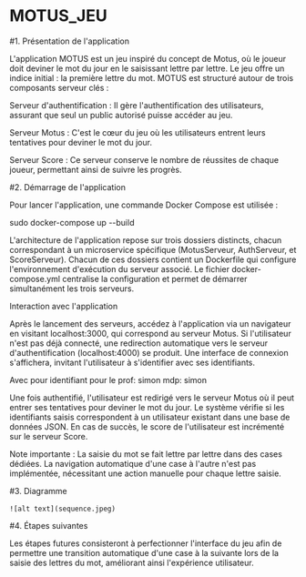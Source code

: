 # MOTUS_JEU

 #1. Présentation de l'application

L'application MOTUS est un jeu inspiré du concept de Motus, où le joueur doit deviner le mot du jour en le saisissant lettre par lettre. Le jeu offre un indice initial : la première lettre du mot. MOTUS est structuré autour de trois composants serveur clés :


Serveur d'authentification : Il gère l'authentification des utilisateurs, assurant que seul un public autorisé puisse accéder au jeu.

Serveur Motus : C'est le cœur du jeu où les utilisateurs entrent leurs tentatives pour deviner le mot du jour.

Serveur Score : Ce serveur conserve le nombre de réussites de chaque joueur, permettant ainsi de suivre les progrès.

#2. Démarrage de l'application

Pour lancer l'application, une commande Docker Compose est utilisée :


sudo docker-compose up --build


L'architecture de l'application repose sur trois dossiers distincts, chacun correspondant à un microservice spécifique (MotusServeur, AuthServeur, et ScoreServeur). Chacun de ces dossiers contient un Dockerfile qui configure l'environnement d'exécution du serveur associé. Le fichier docker-compose.yml centralise la configuration et permet de démarrer simultanément les trois serveurs.


Interaction avec l'application

Après le lancement des serveurs, accédez à l'application via un navigateur en visitant localhost:3000, qui correspond au serveur Motus. Si l'utilisateur n'est pas déjà connecté, une redirection automatique vers le serveur d'authentification (localhost:4000) se produit. Une interface de connexion s'affichera, invitant l'utilisateur à s'identifier avec ses identifiants.

Avec pour identifiant pour le prof: simon mdp: simon


Une fois authentifié, l'utilisateur est redirigé vers le serveur Motus où il peut entrer ses tentatives pour deviner le mot du jour. Le système vérifie si les identifiants saisis correspondent à un utilisateur existant dans une base de données JSON. En cas de succès, le score de l'utilisateur est incrémenté sur le serveur Score.


Note importante : La saisie du mot se fait lettre par lettre dans des cases dédiées. La navigation automatique d'une case à l'autre n'est pas implémentée, nécessitant une action manuelle pour chaque lettre saisie.



#3. Diagramme



    ![alt text](sequence.jpeg)





#4. Étapes suivantes


Les étapes futures consisteront à perfectionner l'interface du jeu afin de permettre une transition automatique d'une case à la suivante lors de la saisie des lettres du mot, améliorant ainsi l'expérience utilisateur.
